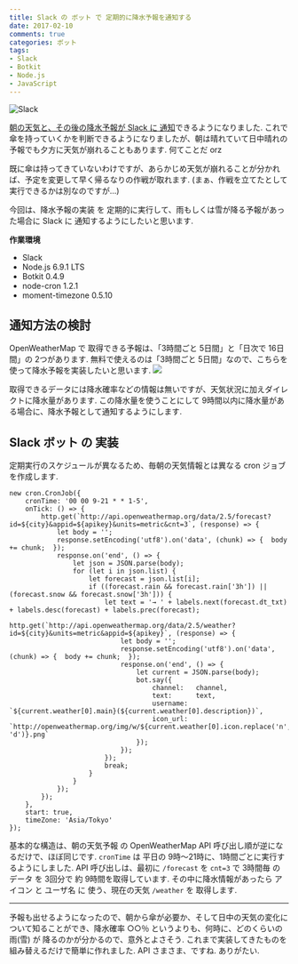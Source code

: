 ```yaml
---
title: Slack の ボット で 定期的に降水予報を通知する
date: 2017-02-10
comments: true
categories: ボット
tags:
- Slack
- Botkit
- Node.js
- JavaScript
---
```


![](/images/slack/slack.png "Slack")

[朝の天気と、その後の降水予報が Slack に 通知](/2017/02/04/Slackのボットで今日の天気を通知する-降水予報実装編/)できるようになりました.
これで傘を持っていくかを判断できるようになりましたが、朝は晴れていて日中晴れの予報でも夕方に天気が崩れることもあります. 何てことだ orz

既に傘は持ってきていないわけですが、あらかじめ天気が崩れることが分かれば、予定を変更して早く帰るなりの作戦が取れます. (まぁ、作戦を立てたとして実行できるかは別なのですが...)

今回は、降水予報の実装 を 定期的に実行して、雨もしくは雪が降る予報があった場合に Slack に 通知するようにしたいと思います.

**作業環境**
- Slack
- Node.js 6.9.1 LTS
- Botkit 0.4.9
- node-cron 1.2.1
- moment-timezone 0.5.10


## 通知方法の検討
OpenWeatherMap で 取得できる予報は、「3時間ごと 5日間」と「日次で 16日間」の 2つがあります. 無料で使えるのは「3時間ごと 5日間」なので、こちらを使って降水予報を実装したいと思います.
![](/images/slack/weather/10.png)

取得できるデータには降水確率などの情報は無いですが、天気状況に加えダイレクトに降水量があります. この降水量を使うことにして 9時間以内に降水量がある場合に、降水予報として通知するようにします.


## Slack ボット の 実装
定期実行のスケジュールが異なるため、毎朝の天気情報とは異なる cron ジョブを作成します.
```javascrip
new cron.CronJob({
    cronTime: '00 00 9-21 * * 1-5',
    onTick: () => {
        http.get(`http://api.openweathermap.org/data/2.5/forecast?id=${city}&appid=${apikey}&units=metric&cnt=3`, (response) => {
            let body = '';
            response.setEncoding('utf8').on('data', (chunk) => {  body += chunk;  });
            response.on('end', () => {
                let json = JSON.parse(body);
                for (let i in json.list) {
                    let forecast = json.list[i];
                    if ((forecast.rain && forecast.rain['3h']) || (forecast.snow && forecast.snow['3h'])) {
                        let text = '→ ' + labels.next(forecast.dt_txt) + labels.desc(forecast) + labels.prec(forecast);
                        http.get(`http://api.openweathermap.org/data/2.5/weather?id=${city}&units=metric&appid=${apikey}`, (response) => {
                            let body = '';
                            response.setEncoding('utf8').on('data', (chunk) => {  body += chunk;  });
                            response.on('end', () => {
                                let current = JSON.parse(body);
                                bot.say({
                                    channel:   channel,
                                    text:      text,
                                    username:  `${current.weather[0].main}(${current.weather[0].description})`,
                                    icon_url:  `http://openweathermap.org/img/w/${current.weather[0].icon.replace('n', 'd')}.png`
                                });
                            });
                        });
                        break;
                    }
                }
            });
        });
    },
    start: true,
    timeZone: 'Asia/Tokyo'
});
```
基本的な構造は、朝の天気予報 の OpenWeatherMap API 呼び出し順が逆になるだけで、ほぼ同じです.
`cronTime` は 平日の 9時～21時に、1時間ごとに実行するようにしました.
API 呼び出しは、最初に `/forecast` を `cnt=3` で 3時間毎 の データ を 3回分で 約 9時間を取得しています. その中に降水情報があったら アイコン と ユーザ名 に 使う、現在の天気 `/weather` を 取得します.


- - - -
予報も出せるようになったので、朝から傘が必要か、そして日中の天気の変化について知ることができ、降水確率 ○○％ というよりも、何時に、どのくらいの雨(雪) が 降るのかが分かるので、意外とよさそう.
これまで実装してきたものを組み替えるだけで簡単に作れました. API さまさま、ですね. ありがたい.
